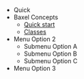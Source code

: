 * Quick 
* Baxel Concepts
  * [Quick start](README.md)
  * [Classes](Entity-Classes.md)
* Menu Option 2
  * Submenu Option A
  * Submenu Option B
  * Submenu Option C
* Menu Option 3
<!--stackedit_data:
eyJoaXN0b3J5IjpbMTU4MjYwMjE2OCwxMjY2OTM5OTAwXX0=
-->